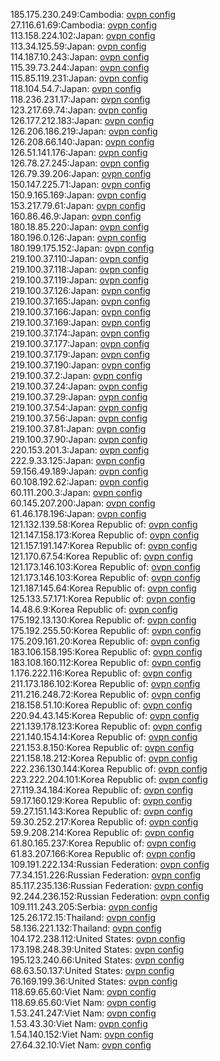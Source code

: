 185.175.230.249:Cambodia: [ovpn config](vpn/185_175_230_249.ovpn)  
27.116.61.69:Cambodia: [ovpn config](vpn/27_116_61_69.ovpn)  
113.158.224.102:Japan: [ovpn config](vpn/113_158_224_102.ovpn)  
113.34.125.59:Japan: [ovpn config](vpn/113_34_125_59.ovpn)  
114.187.10.243:Japan: [ovpn config](vpn/114_187_10_243.ovpn)  
115.39.73.244:Japan: [ovpn config](vpn/115_39_73_244.ovpn)  
115.85.119.231:Japan: [ovpn config](vpn/115_85_119_231.ovpn)  
118.104.54.7:Japan: [ovpn config](vpn/118_104_54_7.ovpn)  
118.236.231.17:Japan: [ovpn config](vpn/118_236_231_17.ovpn)  
123.217.69.74:Japan: [ovpn config](vpn/123_217_69_74.ovpn)  
126.177.212.183:Japan: [ovpn config](vpn/126_177_212_183.ovpn)  
126.206.186.219:Japan: [ovpn config](vpn/126_206_186_219.ovpn)  
126.208.66.140:Japan: [ovpn config](vpn/126_208_66_140.ovpn)  
126.51.141.176:Japan: [ovpn config](vpn/126_51_141_176.ovpn)  
126.78.27.245:Japan: [ovpn config](vpn/126_78_27_245.ovpn)  
126.79.39.206:Japan: [ovpn config](vpn/126_79_39_206.ovpn)  
150.147.225.71:Japan: [ovpn config](vpn/150_147_225_71.ovpn)  
150.9.165.169:Japan: [ovpn config](vpn/150_9_165_169.ovpn)  
153.217.79.61:Japan: [ovpn config](vpn/153_217_79_61.ovpn)  
160.86.46.9:Japan: [ovpn config](vpn/160_86_46_9.ovpn)  
180.18.85.220:Japan: [ovpn config](vpn/180_18_85_220.ovpn)  
180.196.0.126:Japan: [ovpn config](vpn/180_196_0_126.ovpn)  
180.199.175.152:Japan: [ovpn config](vpn/180_199_175_152.ovpn)  
219.100.37.110:Japan: [ovpn config](vpn/219_100_37_110.ovpn)  
219.100.37.118:Japan: [ovpn config](vpn/219_100_37_118.ovpn)  
219.100.37.119:Japan: [ovpn config](vpn/219_100_37_119.ovpn)  
219.100.37.126:Japan: [ovpn config](vpn/219_100_37_126.ovpn)  
219.100.37.165:Japan: [ovpn config](vpn/219_100_37_165.ovpn)  
219.100.37.166:Japan: [ovpn config](vpn/219_100_37_166.ovpn)  
219.100.37.169:Japan: [ovpn config](vpn/219_100_37_169.ovpn)  
219.100.37.174:Japan: [ovpn config](vpn/219_100_37_174.ovpn)  
219.100.37.177:Japan: [ovpn config](vpn/219_100_37_177.ovpn)  
219.100.37.179:Japan: [ovpn config](vpn/219_100_37_179.ovpn)  
219.100.37.190:Japan: [ovpn config](vpn/219_100_37_190.ovpn)  
219.100.37.2:Japan: [ovpn config](vpn/219_100_37_2.ovpn)  
219.100.37.24:Japan: [ovpn config](vpn/219_100_37_24.ovpn)  
219.100.37.29:Japan: [ovpn config](vpn/219_100_37_29.ovpn)  
219.100.37.54:Japan: [ovpn config](vpn/219_100_37_54.ovpn)  
219.100.37.56:Japan: [ovpn config](vpn/219_100_37_56.ovpn)  
219.100.37.81:Japan: [ovpn config](vpn/219_100_37_81.ovpn)  
219.100.37.90:Japan: [ovpn config](vpn/219_100_37_90.ovpn)  
220.153.201.3:Japan: [ovpn config](vpn/220_153_201_3.ovpn)  
222.9.33.125:Japan: [ovpn config](vpn/222_9_33_125.ovpn)  
59.156.49.189:Japan: [ovpn config](vpn/59_156_49_189.ovpn)  
60.108.192.62:Japan: [ovpn config](vpn/60_108_192_62.ovpn)  
60.111.200.3:Japan: [ovpn config](vpn/60_111_200_3.ovpn)  
60.145.207.200:Japan: [ovpn config](vpn/60_145_207_200.ovpn)  
61.46.178.196:Japan: [ovpn config](vpn/61_46_178_196.ovpn)  
121.132.139.58:Korea Republic of: [ovpn config](vpn/121_132_139_58.ovpn)  
121.147.158.173:Korea Republic of: [ovpn config](vpn/121_147_158_173.ovpn)  
121.157.191.147:Korea Republic of: [ovpn config](vpn/121_157_191_147.ovpn)  
121.170.67.54:Korea Republic of: [ovpn config](vpn/121_170_67_54.ovpn)  
121.173.146.103:Korea Republic of: [ovpn config](vpn/121_173_146_103.ovpn)  
121.173.146.103:Korea Republic of: [ovpn config](vpn/121_173_146_103.ovpn)  
121.187.145.64:Korea Republic of: [ovpn config](vpn/121_187_145_64.ovpn)  
125.133.57.171:Korea Republic of: [ovpn config](vpn/125_133_57_171.ovpn)  
14.48.6.9:Korea Republic of: [ovpn config](vpn/14_48_6_9.ovpn)  
175.192.13.130:Korea Republic of: [ovpn config](vpn/175_192_13_130.ovpn)  
175.192.255.50:Korea Republic of: [ovpn config](vpn/175_192_255_50.ovpn)  
175.209.161.20:Korea Republic of: [ovpn config](vpn/175_209_161_20.ovpn)  
183.106.158.195:Korea Republic of: [ovpn config](vpn/183_106_158_195.ovpn)  
183.108.160.112:Korea Republic of: [ovpn config](vpn/183_108_160_112.ovpn)  
1.176.222.116:Korea Republic of: [ovpn config](vpn/1_176_222_116.ovpn)  
211.173.186.102:Korea Republic of: [ovpn config](vpn/211_173_186_102.ovpn)  
211.216.248.72:Korea Republic of: [ovpn config](vpn/211_216_248_72.ovpn)  
218.158.51.10:Korea Republic of: [ovpn config](vpn/218_158_51_10.ovpn)  
220.94.43.145:Korea Republic of: [ovpn config](vpn/220_94_43_145.ovpn)  
221.139.178.123:Korea Republic of: [ovpn config](vpn/221_139_178_123.ovpn)  
221.140.154.14:Korea Republic of: [ovpn config](vpn/221_140_154_14.ovpn)  
221.153.8.150:Korea Republic of: [ovpn config](vpn/221_153_8_150.ovpn)  
221.158.18.212:Korea Republic of: [ovpn config](vpn/221_158_18_212.ovpn)  
222.236.130.144:Korea Republic of: [ovpn config](vpn/222_236_130_144.ovpn)  
223.222.204.101:Korea Republic of: [ovpn config](vpn/223_222_204_101.ovpn)  
27.119.34.184:Korea Republic of: [ovpn config](vpn/27_119_34_184.ovpn)  
59.17.160.129:Korea Republic of: [ovpn config](vpn/59_17_160_129.ovpn)  
59.27.151.143:Korea Republic of: [ovpn config](vpn/59_27_151_143.ovpn)  
59.30.252.217:Korea Republic of: [ovpn config](vpn/59_30_252_217.ovpn)  
59.9.208.214:Korea Republic of: [ovpn config](vpn/59_9_208_214.ovpn)  
61.80.165.237:Korea Republic of: [ovpn config](vpn/61_80_165_237.ovpn)  
61.83.207.166:Korea Republic of: [ovpn config](vpn/61_83_207_166.ovpn)  
109.191.222.134:Russian Federation: [ovpn config](vpn/109_191_222_134.ovpn)  
77.34.151.226:Russian Federation: [ovpn config](vpn/77_34_151_226.ovpn)  
85.117.235.136:Russian Federation: [ovpn config](vpn/85_117_235_136.ovpn)  
92.244.236.152:Russian Federation: [ovpn config](vpn/92_244_236_152.ovpn)  
109.111.243.205:Serbia: [ovpn config](vpn/109_111_243_205.ovpn)  
125.26.172.15:Thailand: [ovpn config](vpn/125_26_172_15.ovpn)  
58.136.221.132:Thailand: [ovpn config](vpn/58_136_221_132.ovpn)  
104.172.238.112:United States: [ovpn config](vpn/104_172_238_112.ovpn)  
173.198.248.39:United States: [ovpn config](vpn/173_198_248_39.ovpn)  
195.123.240.66:United States: [ovpn config](vpn/195_123_240_66.ovpn)  
68.63.50.137:United States: [ovpn config](vpn/68_63_50_137.ovpn)  
76.169.199.36:United States: [ovpn config](vpn/76_169_199_36.ovpn)  
118.69.65.60:Viet Nam: [ovpn config](vpn/118_69_65_60.ovpn)  
118.69.65.60:Viet Nam: [ovpn config](vpn/118_69_65_60.ovpn)  
1.53.241.247:Viet Nam: [ovpn config](vpn/1_53_241_247.ovpn)  
1.53.43.30:Viet Nam: [ovpn config](vpn/1_53_43_30.ovpn)  
1.54.140.152:Viet Nam: [ovpn config](vpn/1_54_140_152.ovpn)  
27.64.32.10:Viet Nam: [ovpn config](vpn/27_64_32_10.ovpn)  
